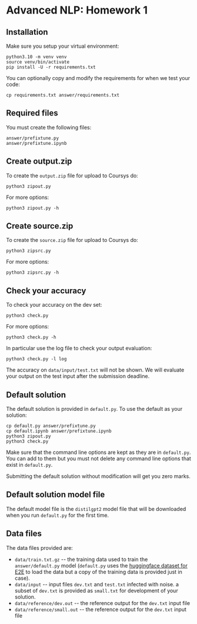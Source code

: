 
# Advanced NLP: Homework 1

## Installation

Make sure you setup your virtual environment:

    python3.10 -m venv venv
    source venv/bin/activate
    pip install -U -r requirements.txt

You can optionally copy and modify the requirements for when we
test your code:

    cp requirements.txt answer/requirements.txt

## Required files

You must create the following files:

    answer/prefixtune.py
    answer/prefixtune.ipynb

## Create output.zip

To create the `output.zip` file for upload to Coursys do:

    python3 zipout.py

For more options:

    python3 zipout.py -h

## Create source.zip

To create the `source.zip` file for upload to Coursys do:

    python3 zipsrc.py

For more options:

    python3 zipsrc.py -h

## Check your accuracy

To check your accuracy on the dev set:

    python3 check.py

For more options:

    python3 check.py -h

In particular use the log file to check your output evaluation:

    python3 check.py -l log

The accuracy on `data/input/test.txt` will not be shown.  We will
evaluate your output on the test input after the submission deadline.

## Default solution

The default solution is provided in `default.py`. To use the default
as your solution:

    cp default.py answer/prefixtune.py
    cp default.ipynb answer/prefixtune.ipynb
    python3 zipout.py
    python3 check.py

Make sure that the command line options are kept as they are in
`default.py`. You can add to them but you must not delete any
command line options that exist in `default.py`.

Submitting the default solution without modification will get you
zero marks.

## Default solution model file

The default model file is the `distilgpt2` model file that will be
downloaded when you run `default.py` for the first time.

## Data files

The data files provided are:

* `data/train.txt.gz` -- the training data used to train the `answer/default.py` model (`default.py` uses the [huggingface dataset for E2E](https://huggingface.co/datasets/e2e_nlg) to load the data but a copy of the training data is provided just in case).
* `data/input` -- input files `dev.txt` and `test.txt` infected with noise. a subset of `dev.txt` is provided as `small.txt` for development of your solution.
* `data/reference/dev.out` -- the reference output for the `dev.txt` input file
* `data/reference/small.out` -- the reference output for the `dev.txt` input file
